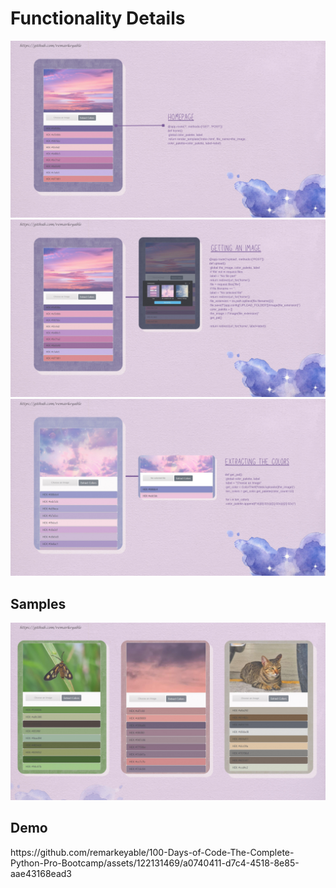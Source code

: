 <h1>Functionality Details</h1>
<img src="imgs/1.jpg">
<img src="imgs/2.jpg">
<img src="imgs/3.jpg">
<h2>Samples</h2>
<img src="imgs/4.jpg">

<h2>Demo</h2>
https://github.com/remarkeyable/100-Days-of-Code-The-Complete-Python-Pro-Bootcamp/assets/122131469/a0740411-d7c4-4518-8e85-aae43168ead3

